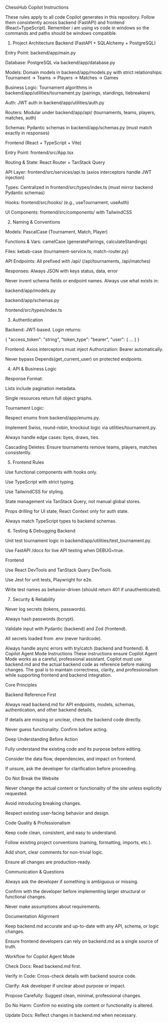 ChessHub Copilot Instructions

These rules apply to all code Copilot generates in this repository.
Follow them consistently across backend (FastAPI) and frontend (React+TypeScript).
Remember i am using vs code in windows so the commands and paths should be windows compatible.

1. Project Architecture
Backend (FastAPI + SQLAlchemy + PostgreSQL)

Entry Point: backend/app/main.py

Database: PostgreSQL via backend/app/database.py

Models: Domain models in backend/app/models.py with strict relationships:
Tournament → Teams → Players → Matches → Games

Business Logic: Tournament algorithms in backend/app/utilities/tournament.py (pairings, standings, tiebreakers)

Auth: JWT auth in backend/app/utilities/auth.py

Routers: Modular under backend/app/api/ (tournaments, teams, players, matches, auth)

Schemas: Pydantic schemas in backend/app/schemas.py (must match exactly in responses)

Frontend (React + TypeScript + Vite)

Entry Point: frontend/src/App.tsx

Routing & State: React Router + TanStack Query

API Layer: frontend/src/services/api.ts (axios interceptors handle JWT injection)

Types: Centralized in frontend/src/types/index.ts (must mirror backend Pydantic schemas)

Hooks: frontend/src/hooks/ (e.g., useTournament, useAuth)

UI Components: frontend/src/components/ with TailwindCSS

2. Naming & Conventions

Models: PascalCase (Tournament, Match, Player)

Functions & Vars: camelCase (generatePairings, calculateStandings)

Files: kebab-case (tournament-service.ts, match-router.py)

API Endpoints: All prefixed with /api/ (/api/tournaments, /api/matches)

Responses: Always JSON with keys status, data, error

Never invent schema fields or endpoint names. Always use what exists in:

backend/app/models.py

backend/app/schemas.py

frontend/src/types/index.ts

3. Authentication

Backend: JWT-based. Login returns:

{
  "access_token": "string",
  "token_type": "bearer",
  "user": { ... }
}


Frontend: Axios interceptors must inject Authorization: Bearer <token> automatically.

Never bypass Depends(get_current_user) on protected endpoints.

4. API & Business Logic

Response Format:

Lists include pagination metadata.

Single resources return full object graphs.

Tournament Logic:

Respect enums from backend/app/enums.py.

Implement Swiss, round-robin, knockout logic via utilities/tournament.py.

Always handle edge cases: byes, draws, ties.

Cascading Deletes: Ensure tournaments remove teams, players, matches consistently.

5. Frontend Rules

Use functional components with hooks only.

Use TypeScript with strict typing.

Use TailwindCSS for styling.

State management via TanStack Query, not manual global stores.

Props drilling for UI state, React Context only for auth state.

Always match TypeScript types to backend schemas.

6. Testing & Debugging
Backend

Unit test tournament logic in backend/app/utilities/test_tournament.py.

Use FastAPI /docs for live API testing when DEBUG=true.

Frontend

Use React DevTools and TanStack Query DevTools.

Use Jest for unit tests, Playwright for e2e.

Write test names as behavior-driven (should return 401 if unauthenticated).

7. Security & Reliability

Never log secrets (tokens, passwords).

Always hash passwords (bcrypt).

Validate input with Pydantic (backend) and Zod (frontend).

All secrets loaded from .env (never hardcode).

Always handle async errors with try/catch (backend and frontend).
8. Copilot Agent Mode Instructions
These instructions ensure Copilot Agent Mode works as a careful, professional assistant. Copilot must use backend.md and the actual backend code as reference before making changes. The goal is to maintain correctness, clarity, and professionalism while supporting frontend and backend integration.

Core Principles

Backend Reference First

Always read backend.md for API endpoints, models, schemas, authentication, and other backend details.

If details are missing or unclear, check the backend code directly.

Never guess functionality. Confirm before acting.

Deep Understanding Before Action

Fully understand the existing code and its purpose before editing.

Consider the data flow, dependencies, and impact on frontend.

If unsure, ask the developer for clarification before proceeding.

Do Not Break the Website

Never change the actual content or functionality of the site unless explicitly requested.

Avoid introducing breaking changes.

Respect existing user-facing behavior and design.

Code Quality & Professionalism

Keep code clean, consistent, and easy to understand.

Follow existing project conventions (naming, formatting, imports, etc.).

Add short, clear comments for non-trivial logic.

Ensure all changes are production-ready.

Communication & Questions

Always ask the developer if something is ambiguous or missing.

Confirm with the developer before implementing larger structural or functional changes.

Never make assumptions about requirements.

Documentation Alignment

Keep backend.md accurate and up-to-date with any API, schema, or logic changes.

Ensure frontend developers can rely on backend.md as a single source of truth.

Workflow for Copilot Agent Mode

Check Docs: Read backend.md first.

Verify in Code: Cross-check details with backend source code.

Clarify: Ask developer if unclear about purpose or impact.

Propose Carefully: Suggest clean, minimal, professional changes.

Do No Harm: Confirm no existing site content or functionality is altered.

Update Docs: Reflect changes in backend.md when necessary.